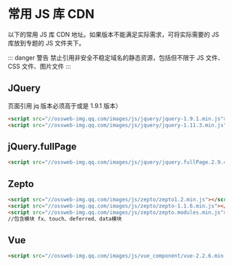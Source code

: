# 常用 JS 库 CDN

以下的常用 JS 库 CDN 地址。如果版本不能满足实际需求，可将实际需要的 JS 库放到专题的 JS 文件夹下。

::: danger 警告
禁止引用非安全不稳定域名的静态资源，包括但不限于 JS 文件、CSS 文件、图片文件
:::

## JQuery

页面引用 jq 版本必须高于或是 1.9.1 版本）

```html
<script src="//ossweb-img.qq.com/images/js/jquery/jquery-1.9.1.min.js"></script>
<script src="//ossweb-img.qq.com/images/js/jquery/jquery-1.11.3.min.js"></script>
```

## jQuery.fullPage

```html
<script src="//ossweb-img.qq.com/images/js/jquery/jquery.fullPage.2.9.4.min.js"></script>
```

## Zepto

```html
<script src="//ossweb-img.qq.com/images/js/zepto/zepto1.2.min.js"></script>
<script src="//ossweb-img.qq.com/images/js/zepto/zepto-1.1.6.min.js"></script>
<script src="//ossweb-img.qq.com/images/js/zepto/zepto.modules.min.js"></script>
//包含模块 fx、touch、deferred、data模块
```

## Vue

```html
<script src="//ossweb-img.qq.com/images/js/vue_component/vue-2.2.6.min.js"></script>
```
